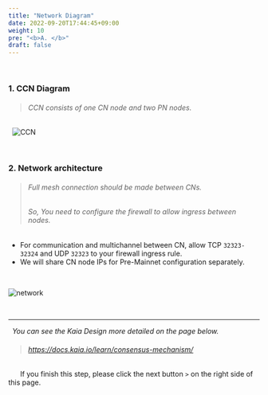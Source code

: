 ```yaml
---
title: "Network Diagram"
date: 2022-09-20T17:44:45+09:00
weight: 10
pre: "<b>A. </b>"
draft: false
---
```


&nbsp; 

### 1. CCN Diagram 
>###### CCN consists of one CN node and two PN nodes.
&nbsp; 
![CCN](https://raw.githubusercontent.com/klaytn/klaytn-pre-cypress-setup-workshop/main/static/images/klaytn-1.png)

&nbsp; 
&nbsp; 

### 2. Network architecture
>###### Full mesh connection should be made between CNs.
>###### So, You need to configure the firewall to allow ingress between nodes.

* For communication and multichannel between CN, allow TCP `32323-32324` and UDP `32323` to your firewall ingress rule.
* We will share CN node IPs for Pre-Mainnet configuration separately.

&nbsp; 
&nbsp; 

![network](https://raw.githubusercontent.com/klaytn/klaytn-pre-cypress-setup-workshop/main/static/images/klaytn-2.png)

&nbsp; 
&nbsp; 

---
&nbsp; 
*You can see the Kaia Design more detailed on the page below.*
>###### https://docs.kaia.io/learn/consensus-mechanism/

&nbsp; 
&nbsp; 
&nbsp; 
If you finish this step, please click the next button ```>``` on the right side of this page.
